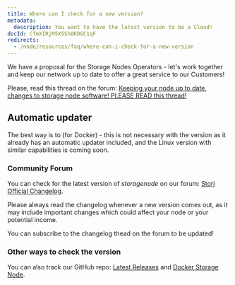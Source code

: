 ```yaml
---
title: Where can I check for a new version?
metadata:
  description: You want to have the latest version to be a Cloud!
docId: CfmXIRjM5X5Sh8KDGC1qF
redirects:
  - /node/resources/faq/where-can-i-check-for-a-new-version
---
```


We have a proposal for the Storage Nodes Operators - let's work together and keep our network up to date to offer a great service to our Customers!

Please, read this thread on the forum: [Keeping your node up to date, changes to storage node software! PLEASE READ this thread!](https://forum.storj.io/t/keeping-your-node-up-to-date-changes-to-storage-node-software-please-read-this-thread/9722)

## Automatic updater

The best way is to [](docId:ojIatmeXyCN4rc-GPx8yW) (for Docker) - this is not necessary with the [](docId:3k4V1HFunDWHVso9b1Xt9) version as it already has an automatic updater included, and the Linux version with similar capabilities is coming soon.

### Community Forum

You can check for the latest version of _storagenode_ on our forum: [Storj Official Changelog](https://forum.storj.io/t/changelog-v1-52-2/18025).

Please always read the changelog whenever a new version comes out, as it may include important changes which could affect your node or your potential income.

You can subscribe to the changelog thead on the forum to be updated!

### Other ways to check the version

You can also track our GitHub repo: [Latest Releases](https://github.com/storj/storj/releases/latest) and [Docker Storage Node](https://hub.docker.com/r/storjlabs/storagenode).
